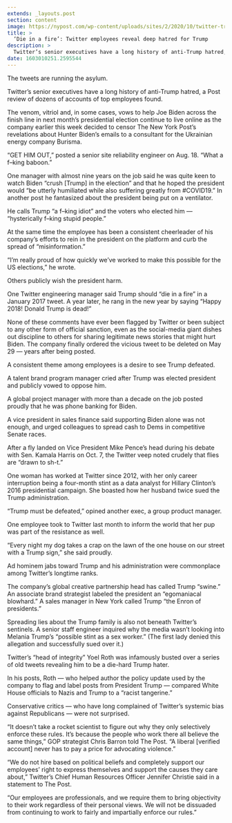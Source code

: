 ```yaml
--- 
extends: _layouts.post 
section: content 
image: https://nypost.com/wp-content/uploads/sites/2/2020/10/twitter-trump.jpg?quality=90&strip=all&w=1200 
title: > 
  ‘Die in a fire’: Twitter employees reveal deep hatred for Trump 
description: > 
  Twitter’s senior executives have a long history of anti-Trump hatred, a Post review of dozens of accounts of top employees found.One Twitter engineering manager said Trump should “die in a fire” in a January 2017 tweet.A consistent theme among employees is a desire to see Trump defeated.A talent brand program manager cried after Trump was elected president and publicly vowed to oppose him.“Our employees are professionals, and we require them to bring objectivity to their work regardless of their personal views. 
date: 1603010251.2595544 
--- 
```

The tweets are running the asylum.

Twitter’s senior executives have a long history of anti-Trump hatred, a Post review of dozens of accounts of top employees found.

The venom, vitriol and, in some cases, vows to help Joe Biden across the finish line in next month’s presidential election continue to live online as the company earlier this week decided to censor The New York Post’s revelations about Hunter Biden’s emails to a consultant for the Ukrainian energy company Burisma.

“GET HIM OUT,” posted a senior site reliability engineer on Aug. 18. “What a f–king baboon.”

One manager with almost nine years on the job said he was quite keen to watch Biden “crush [Trump] in the election” and that he hoped the president would “be utterly humiliated while also suffering greatly from #COVID19.” In another post he fantasized about the president being put on a ventilator.

He calls Trump “a f–king idiot” and the voters who elected him — “hysterically f–king stupid people.”

At the same time the employee has been a consistent cheerleader of his company’s efforts to rein in the president on the platform and curb the spread of “misinformation.”

“I’m really proud of how quickly we’ve worked to make this possible for the US elections,” he wrote.

Others publicly wish the president harm.

One Twitter engineering manager said Trump should “die in a fire” in a January 2017 tweet. A year later, he rang in the new year by saying “Happy 2018! Donald Trump is dead!”



None of these comments have ever been flagged by Twitter or been subject to any other form of official sanction, even as the social-media giant dishes out discipline to others for sharing legitimate news stories that might hurt Biden. The company finally ordered the vicious tweet to be deleted on May 29 — years after being posted.

A consistent theme among employees is a desire to see Trump defeated.

A talent brand program manager cried after Trump was elected president and publicly vowed to oppose him.

A global project manager with more than a decade on the job posted proudly that he was phone banking for Biden.

A vice president in sales finance said supporting Biden alone was not enough, and urged colleagues to spread cash to Dems in competitive Senate races.

After a fly landed on Vice President Mike Pence’s head during his debate with Sen. Kamala Harris on Oct. 7, the Twitter veep noted crudely that flies are “drawn to sh-t.”

One woman has worked at Twitter since 2012, with her only career interruption being a four-month stint as a data analyst for Hillary Clinton’s 2016 presidential campaign. She boasted how her husband twice sued the Trump administration.

“Trump must be defeated,” opined another exec, a group product manager.

One employee took to Twitter last month to inform the world that her pup was part of the resistance as well.

“Every night my dog takes a crap on the lawn of the one house on our street with a Trump sign,” she said proudly.

Ad hominem jabs toward Trump and his administration were commonplace among Twitter’s longtime ranks.

The company’s global creative partnership head has called Trump “swine.” An associate brand strategist labeled the president an “egomaniacal blowhard.” A sales manager in New York called Trump “the Enron of presidents.”

Spreading lies about the Trump family is also not beneath Twitter’s sentinels. A senior staff engineer inquired why the media wasn’t looking into Melania Trump’s “possible stint as a sex worker.” (The first lady denied this allegation and successfully sued over it.)

Twitter’s “head of integrity” Yoel Roth was infamously busted over a series of old tweets revealing him to be a die-hard Trump hater.

In his posts, Roth — who helped author the policy update used by the company to flag and label posts from President Trump — compared White House officials to Nazis and Trump to a “racist tangerine.”

Conservative critics — who have long complained of Twitter’s systemic bias against Republicans — were not surprised.

“It doesn’t take a rocket scientist to figure out why they only selectively enforce these rules. It’s because the people who work there all believe the same things,” GOP strategist Chris Barron told The Post. “A liberal [verified account] never has to pay a price for advocating violence.”

“We do not hire based on political beliefs and completely support our employees’ right to express themselves and support the causes they care about,” Twitter’s Chief Human Resources Officer Jennifer Christie said in a statement to The Post.

“Our employees are professionals, and we require them to bring objectivity to their work regardless of their personal views. We will not be dissuaded from continuing to work to fairly and impartially enforce our rules.”